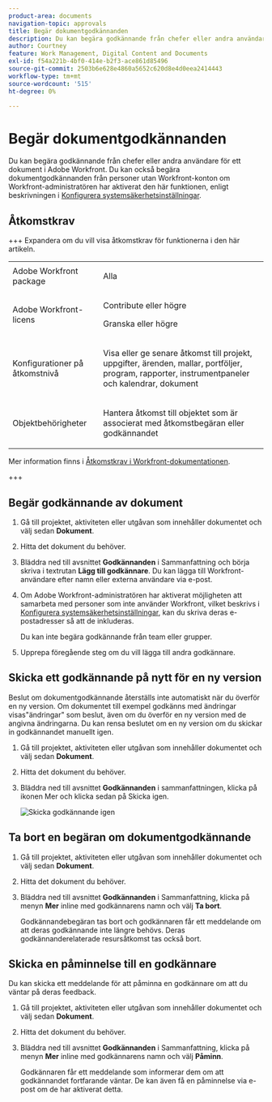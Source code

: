 ```yaml
---
product-area: documents
navigation-topic: approvals
title: Begär dokumentgodkännanden
description: Du kan begära godkännande från chefer eller andra användare för ett dokument i Adobe Workfront. Du kan också begära dokumentgodkännanden från personer utan Workfront-konton om Workfront-administratören har aktiverat den funktionen, enligt beskrivningen i Konfigurera systemsäkerhetsinställningar.
author: Courtney
feature: Work Management, Digital Content and Documents
exl-id: f54a221b-4bf0-414e-b2f3-ace861d85496
source-git-commit: 2503b6e628e4860a5652c620d8e4d0eea2414443
workflow-type: tm+mt
source-wordcount: '515'
ht-degree: 0%

---
```


# Begär dokumentgodkännanden

Du kan begära godkännande från chefer eller andra användare för ett dokument i Adobe Workfront. Du kan också begära dokumentgodkännanden från personer utan Workfront-konton om Workfront-administratören har aktiverat den här funktionen, enligt beskrivningen i [Konfigurera systemsäkerhetsinställningar](../../administration-and-setup/manage-workfront/security/configure-security-preferences.md).

## Åtkomstkrav

+++ Expandera om du vill visa åtkomstkrav för funktionerna i den här artikeln.


<table style="table-layout:auto"> 
 <col> 
 <col> 
 <tbody> 
  <tr> 
   <td role="rowheader">Adobe Workfront package</td> 
   <td> <p>Alla</p> </td> 
  </tr> 
  <tr> 
   <td role="rowheader">Adobe Workfront-licens</td> 
   <td>
   <p>Contribute eller högre</p>
   <p>Granska eller högre</p>
   </td> 
  </tr> 
  <tr> 
   <td role="rowheader">Konfigurationer på åtkomstnivå</td> 
   <td> <p>Visa eller ge senare åtkomst till projekt, uppgifter, ärenden, mallar, portföljer, program, rapporter, instrumentpaneler och kalendrar, dokument</p></td> 
  </tr> 
  <tr> 
   <td role="rowheader">Objektbehörigheter</td> 
   <td> <p>Hantera åtkomst till objektet som är associerat med åtkomstbegäran eller godkännandet </p></td> 
  </tr> 
 </tbody> 
</table>

Mer information finns i [Åtkomstkrav i Workfront-dokumentationen](/help/quicksilver/administration-and-setup/add-users/access-levels-and-object-permissions/access-level-requirements-in-documentation.md).

+++

## Begär godkännande av dokument

1. Gå till projektet, aktiviteten eller utgåvan som innehåller dokumentet och välj sedan **Dokument**.
1. Hitta det dokument du behöver.

1. Bläddra ned till avsnittet **Godkännanden** i Sammanfattning och börja skriva i textrutan **Lägg till godkännare**. Du kan lägga till Workfront-användare efter namn eller externa användare via e-post.

1. Om Adobe Workfront-administratören har aktiverat möjligheten att samarbeta med personer som inte använder Workfront, vilket beskrivs i [Konfigurera systemsäkerhetsinställningar](../../administration-and-setup/manage-workfront/security/configure-security-preferences.md), kan du skriva deras e-postadresser så att de inkluderas.

   Du kan inte begära godkännande från team eller grupper.

1. Upprepa föregående steg om du vill lägga till andra godkännare.

## Skicka ett godkännande på nytt för en ny version

Beslut om dokumentgodkännande återställs inte automatiskt när du överför en ny version. Om dokumentet till exempel godkänns med ändringar visas&quot;ändringar&quot; som beslut, även om du överför en ny version med de angivna ändringarna. Du kan rensa beslutet om en ny version om du skickar in godkännandet manuellt igen.

1. Gå till projektet, aktiviteten eller utgåvan som innehåller dokumentet och välj sedan **Dokument**.
1. Hitta det dokument du behöver.

1. Bläddra ned till avsnittet **Godkännanden** i sammanfattningen, klicka på ikonen Mer och klicka sedan på Skicka igen.

   ![Skicka godkännande igen](assets/nwe-resubmit-approval-350x149.png)

## Ta bort en begäran om dokumentgodkännande

1. Gå till projektet, aktiviteten eller utgåvan som innehåller dokumentet och välj sedan **Dokument**.
1. Hitta det dokument du behöver.

1. Bläddra ned till avsnittet **Godkännanden** i Sammanfattning, klicka på menyn **Mer** inline med godkännarens namn och välj **Ta bort**.

   Godkännandebegäran tas bort och godkännaren får ett meddelande om att deras godkännande inte längre behövs. Deras godkännanderelaterade resursåtkomst tas också bort.

## Skicka en påminnelse till en godkännare

Du kan skicka ett meddelande för att påminna en godkännare om att du väntar på deras feedback.

1. Gå till projektet, aktiviteten eller utgåvan som innehåller dokumentet och välj sedan **Dokument**.
1. Hitta det dokument du behöver.

1. Bläddra ned till avsnittet **Godkännanden** i Sammanfattning, klicka på menyn **Mer** inline med godkännarens namn och välj **Påminn**.

   Godkännaren får ett meddelande som informerar dem om att godkännandet fortfarande väntar. De kan även få en påminnelse via e-post om de har aktiverat detta.
